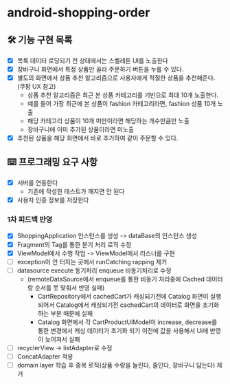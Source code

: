 # android-shopping-order

## 🛠️ 기능 구현 목록

- [x] 목록 데이터 로딩되기 전 상태에서는 스켈레톤 UI를 노출한다
- [x] 장바구니 화면에서 특정 상품만 골라 주문하기 버튼을 누를 수 있다.
- [x] 별도의 화면에서 상품 추천 알고리즘으로 사용자에게 적절한 상품을 추천해준다. (쿠팡 UX 참고)
    - 상품 추천 알고리즘은 최근 본 상품 카테고리를 기반으로 최대 10개 노출한다.
    - 예를 들어 가장 최근에 본 상품이 fashion 카테고리라면, fashion 상품 10개 노출
    - 해당 카테고리 상품이 10개 미만이라면 해당하는 개수만큼만 노출
    - 장바구니에 이미 추가된 상품이라면 미노출
- [x] 추천된 상품을 해당 화면에서 바로 추가하여 같이 주문할 수 있다.

## ⌨️ 프로그래밍 요구 사항

- [x] 서버를 연동한다
    - 기존에 작성한 테스트가 깨지면 안 된다
- [x] 사용자 인증 정보를 저장한다

### 1차 피드백 반영

- [x] ShoppingApplication 인스턴스를 생성 -> dataBase의 인스턴스 생성
- [x] Fragment의 Tag를 통한 분기 처리 로직 수정
- [x] ViewModel에서 수행 작업 -> ViewModel에서 리스너를 구현
- [ ] exception이 안 터지는 곳에서 runCatching rapping 제거
- [ ] datasource execute 동기처리 enqueue 비동기처리로 수정
  - (remoteDataSource에서 enqueue를 통한 비동기 처리중에 Cached 데이터랑 순서를 못 맞춰서 반영 실패)
    - CartRepository에서 cachedCart가 캐싱되기전에 Catalog 화면이 실행되어서 Catalog에서 캐싱되기전 cachedCart의 데이터로 화면을 초기화하는 부분 때문에 실패
    - Catalog 화면에서 각 CartProductUiModel이 increase, decrease를 통한 변경에서 캐싱 데이터가 초기화 되기 이전에 값을 사용해서 Ui에 반영이 늦어져서 실패
- [ ] recyclerView -> listAdapter로 수정
- [ ] ConcatAdapter 적용
- [ ] domain layer 학습 후 중복 로직(상품 수량을 늘린다, 줄인다, 장바구니 담는다) 제거

